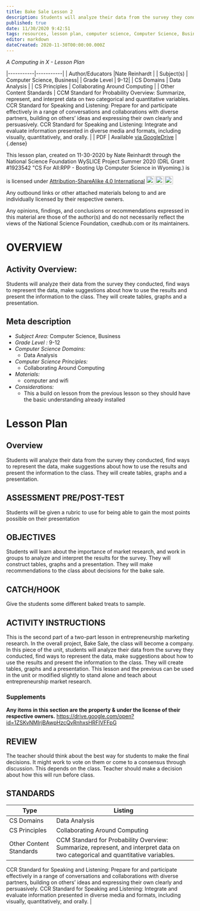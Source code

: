 ```yaml
---
title: Bake Sale Lesson 2
description: Students will analyze their data from the survey they conducted, find ways to represent the data, make suggestions about how to use the results and present the information to the class. They will create tables, graphs and a presentation.
published: true
date: 11/30/2020 9:42:51
tags: resources, lesson plan, computer science, Computer Science, Business 
editor: markdown
dateCreated: 2020-11-30T00:00:00.000Z
---
```

*A Computing in X - Lesson Plan*

|-----------|-----------|
| Author/Educators |Nate Reinhardt |
| Subject(s) | Computer Science, Business|
| Grade Level | 9-12|
| CS Domains | Data Analysis |
| CS Principles | Collaborating Around Computing |
| Other Content Standards | CCM Standard for Probability Overview: Summarize, represent, and interpret data on two categorical and quantitative variables.
CCR Standard for Speaking and Listening: Prepare for and participate effectively in a range of conversations and collaborations with diverse partners, building on others’ ideas and expressing their own clearly and persuasively.
CCR Standard for Speaking and Listening: Integrate and evaluate information presented in diverse media and formats, including visually, quantitatively, and orally. | 
| PDF | Available [via GoogleDrive](https://drive.google.com/open?id=1dMJmUnZX2iJxTDMbbbp0gZ4EkQOyrUhn) |
{.dense}






This lesson plan, created on 11-30-2020 by Nate Reinhardt through the National Science Foundation WySLICE Project Summer 2020 (DRL Grant #1923542 "CS For All:RPP - Booting Up Computer Science in Wyoming.) is  <p xmlns:cc="http://creativecommons.org/ns#" >  is licensed under <a href="http://creativecommons.org/licenses/by-sa/4.0/?ref=chooser-v1" target="_blank" rel="license noopener noreferrer" style="display:inline-block;">Attribution-ShareAlike 4.0 International<img style="height:22px!important;margin-left:3px;vertical-align:text-bottom;" src="https://mirrors.creativecommons.org/presskit/icons/cc.svg?ref=chooser-v1"><img style="height:22px!important;margin-left:3px;vertical-align:text-bottom;" src="https://mirrors.creativecommons.org/presskit/icons/by.svg?ref=chooser-v1"><img style="height:22px!important;margin-left:3px;vertical-align:text-bottom;" src="https://mirrors.creativecommons.org/presskit/icons/sa.svg?ref=chooser-v1"></a></p>


Any outbound links or other attached materials belong to and are individually licensed by their respective owners. 


Any opinions, findings, and conclusions or recommendations expressed in this material are those of the author(s) and do not necessarily reflect the views of the National Science Foundation, cxedhub.com or its maintainers.


# OVERVIEW
## Activity Overview:  
Students will analyze their data from the survey they conducted, find ways to represent the data, make suggestions about how to use the results and present the information to the class. They will create tables, graphs and a presentation.
## Meta description
+ *Subject Area:* Computer Science, Business 
+ *Grade Level :* 9-12 
+ *Computer Science Domains:*
   + Data Analysis
+ *Computer Science Principles:*
   + Collaborating Around Computing
+ *Materials:* 
   + computer and wifi
+ *Considerations:*
   + This a build on lesson from the previous lesson so they should have the basic understanding already installed


# Lesson Plan
## Overview
Students will analyze their data from the survey they conducted, find ways to represent the data, make suggestions about how to use the results and present the information to the class. They will create tables, graphs and a presentation.
## ASSESSMENT PRE/POST-TEST
Students will be given a rubric to use for being able to gain the most points possible on their presentation
## OBJECTIVES
Students will learn about the importance of market research, and work in groups to analyze and interpret the results for the survey. They will construct tables, graphs and a presentation. They will make recommendations to the class about decisions for the bake sale.


## CATCH/HOOK
Give the students some different baked treats to sample.


## ACTIVITY INSTRUCTIONS
This is the second part of a two-part lesson in entrepreneurship marketing research. In the overall project, Bake Sale, the class will become a company. In this piece of the unit, students will analyze their data from the survey they conducted, find ways to represent the data, make suggestions about how to use the results and present the information to the class. They will create tables, graphs and a presentation. This lesson and the previous can be used in the unit or modified slightly to stand alone and teach about entrepreneurship market research.


### Supplements
**Any items in this section are the property & under the license of their respective owners.**
https://drive.google.com/open?id=1ZSKvNMIrjBAwpHzcQvRnhxsHRFIVFFpG




## REVIEW
The teacher should think about the best way for students to make the final decisions.  It might work to vote on them or come to a consensus through discussion. This depends on the class. Teacher should make a decision about how this will run before class.
## STANDARDS        
| Type | Listing | 
|-----------|-----------|
| CS Domains  | Data Analysis|
| CS Principles   | Collaborating Around Computing|
| Other Content Standards | CCM Standard for Probability Overview: Summarize, represent, and interpret data on two categorical and quantitative variables.
CCR Standard for Speaking and Listening: Prepare for and participate effectively in a range of conversations and collaborations with diverse partners, building on others’ ideas and expressing their own clearly and persuasively.
CCR Standard for Speaking and Listening: Integrate and evaluate information presented in diverse media and formats, including visually, quantitatively, and orally.  |